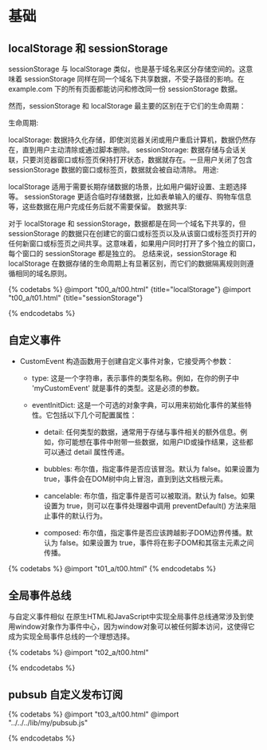 # 基础

## localStorage 和 sessionStorage

sessionStorage 与 localStorage 类似，也是基于域名来区分存储空间的。这意味着 sessionStorage 同样在同一个域名下共享数据，不受子路径的影响。在 example.com 下的所有页面都能访问和修改同一份 sessionStorage 数据。

然而，sessionStorage 和 localStorage 最主要的区别在于它们的生命周期：

生命周期:

localStorage: 数据持久化存储，即使浏览器关闭或用户重启计算机，数据仍然存在，直到用户主动清除或通过脚本删除。
sessionStorage: 数据存储与会话关联，只要浏览器窗口或标签页保持打开状态，数据就存在。一旦用户关闭了包含 sessionStorage 数据的窗口或标签页，数据就会被自动清除。
用途:

localStorage 适用于需要长期存储数据的场景，比如用户偏好设置、主题选择等。
sessionStorage 更适合临时存储数据，比如表单输入的缓存、购物车信息等，这些数据在用户完成任务后就不需要保留。
数据共享:

对于 localStorage 和 sessionStorage，数据都是在同一个域名下共享的，但 sessionStorage 的数据只在创建它的窗口或标签页以及从该窗口或标签页打开的任何新窗口或标签页之间共享。这意味着，如果用户同时打开了多个独立的窗口，每个窗口的 sessionStorage 都是独立的。
总结来说，sessionStorage 和 localStorage 在数据存储的生命周期上有显著区别，而它们的数据隔离规则则遵循相同的域名原则。

{% codetabs %}
@import "t00_a/t00.html" {title="localStorage"}
@import "t00_a/t01.html" {title="sessionStorage"}

{% endcodetabs %}

## 自定义事件

- CustomEvent 构造函数用于创建自定义事件对象，它接受两个参数：

  - type: 这是一个字符串，表示事件的类型名称。例如，在你的例子中 'myCustomEvent' 就是事件的类型。这是必须的参数。

  - eventInitDict: 这是一个可选的对象字典，可以用来初始化事件的某些特性。它包括以下几个可配置属性：

    - detail: 任何类型的数据，通常用于存储与事件相关的额外信息。例如，你可能想在事件中附带一些数据，如用户ID或操作结果，这些都可以通过 detail 属性传递。

    - bubbles: 布尔值，指定事件是否应该冒泡。默认为 false。如果设置为 true，事件会在DOM树中向上冒泡，直到到达文档根元素。

    - cancelable: 布尔值，指定事件是否可以被取消。默认为 false。如果设置为 true，则可以在事件处理器中调用 preventDefault() 方法来阻止事件的默认行为。

    - composed: 布尔值，指定事件是否应该跨越影子DOM边界传播。默认为 false。如果设置为 true，事件将在影子DOM和其宿主元素之间传播。

{% codetabs %}
@import "t01_a/t00.html"
{% endcodetabs %}

## 全局事件总线

与自定义事件相似
在原生HTML和JavaScript中实现全局事件总线通常涉及到使用window对象作为事件中心，因为window对象可以被任何脚本访问，这使得它成为实现全局事件总线的一个理想选择。

{% codetabs %}
@import "t02_a/t00.html"

{% endcodetabs %}

## pubsub 自定义发布订阅

{% codetabs %}
@import "t03_a/t00.html"
@import "../../../lib/my/pubsub.js"

{% endcodetabs %}

